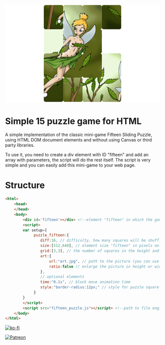 ![Simple 15 puzzle game javascript HTML](screen.png)

# Simple 15 puzzle game for HTML 

A simple implementation of the classic mini-game Fifteen Sliding Puzzle, using HTML DOM document elements and without using Canvas or third party libraries. 

To use it, you need to create a div element with ID "fifteen" and add an array with parameters, the script will do the rest itself. The script is very simple and you can easily add this mini-game to your web page.


# Structure

```html
<html>
    <head>
    </head>
    <body>
        <div id='fifteen'></div> <!--element "fifteen" in which the game will take place-->
        <script>
        var setup={
             puzzle_fifteen:{
                diff:16, // difficulty, how many squares will be shuffled
                size:[512,640], // element size "fifteen" in pixels only
                grid:[3,3], // the number of squares in the height and width of the picture
                art:{
                    url:"art.jpg", // path to the picture (you can use any format of supported browsers, gif-animation of svg)
                    ratio:false // enlarge the picture in height or width
                },
                // optional elements
                time:"0.1s", // block move animation time
                style:"border-radius:12px;" // style for puzzle square
             }
        }
        </script>
        <script src="fifteen_puzzle.js"></script> <!--path to file engine-->
    </body>
</html>
```

[![ko-fi](https://ko-fi.com/img/githubbutton_sm.svg)](https://ko-fi.com/E1E54DM6V)

[![Patreon](http://odin-interactive.com/img/patron.svg)](https://www.patreon.com/kirill_live)
